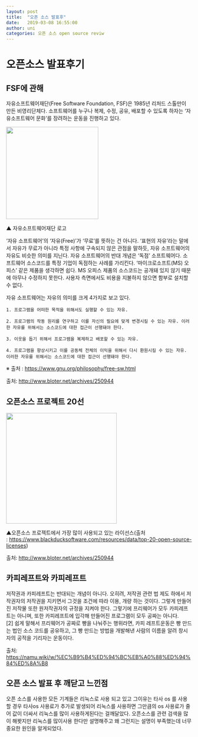 ```yaml
---
layout: post
title:  "오픈 소스 발표후"
date:   2019-03-08 16:55:00
author: uni
categories: 오픈 소스 open source reviw
---
```



<h1>오픈소스 발표후기</h1>



<h2>FSF에 관해</h2>



자유소프트웨어재단(Free Software Foundation, FSF)은 1985년 리처드 스톨만이 만든 비영리단체다. 소프트웨어를 누구나 복제, 수정, 공유, 배포할 수 있도록 하자는 ‘자유소프트웨어 문화’를 장려하는 운동을 진행하고 있다.





<img src="http://www.bloter.net/wp-content/uploads/2016/03/Navercast_FSF_LOGO.jpg" height="250">

▲ 자유소프트웨어재단 로고

‘자유 소프트웨어’의 ‘자유(Free)’가 ‘무료’를 뜻하는 건 아니다. ‘표현의 자유’라는 말에서 자유가 무료가 아니라 특정 사항에 구속되지 않은 관점을 말하듯, 자유 소프트웨어의 자유도 비슷한 의미를 지닌다. 자유 소프트웨어의 반대 개념은 ‘독점’ 소프트웨어다. 소프트웨어 소스코드를 특정 기업이 독점하는 사례를 가리킨다. ‘마이크로소프트(MS) 오피스’ 같은 제품을 생각하면 쉽다. MS 오피스 제품의 소스코드는 공개돼 있지 않기 때문에 아무나 수정하지 못한다. 사용자 측면에서도 비용을 지불하지 않으면 함부로 설치할 수 없다.

자유 소프트웨어는 자유의 의미를 크게 4가지로 보고 있다.

	1. 프로그램을 어떠한 목적을 위해서도 실행할 수 있는 자유.

	2. 프로그램의 작동 원리를 연구하고 이를 자신의 필요에 맞게 변경시킬 수 있는 자유. 이러한 자유를 위해서는 소스코드에 대한 접근이 선행돼야 한다.

	3. 이웃을 돕기 위해서 프로그램을 복제하고 배포할 수 있는 자유.

	4. 프로그램을 향상시키고 이를 공동체 전체의 이익을 위해서 다시 환원시킬 수 있는 자유. 이러한 자유를 위해서는 소스코드에 대한 접근이 선행돼야 한다.

※ 출처 : https://www.gnu.org/philosophy/free-sw.html



출처: <http://www.bloter.net/archives/250944> 





<h2>오픈소스 프로젝트 20선</h2>



<img src="http://www.bloter.net/wp-content/uploads/2016/03/Navercast_FSF_licenses.png" height="300">



▲오픈소스 프로젝트에서 가장 많이 사용되고 있는 라이선스(출처 : https://www.blackducksoftware.com/resources/data/top-20-open-source-licenses)



출처: <http://www.bloter.net/archives/250944> 





<h2>카피레프트와 카피레프트</h2>



저작권과 카피레프트는 반대되는 개념이 아니다. 오히려, 저작권 관련 법 제도 하에서 저작권자의 저작권을 지키면서 그것을 조건에 따라 이용, 개량 하는 것이다. 그렇게 만들어진 저작물 또한 원저작권자의 규정을 지켜야 한다. 그렇기에 프리웨어가 모두 카피레프트는 아니며, 또한 카피레프트에 입각해 만들어진 프로그램이 모두 공짜는 아니다.[2] 쉽게 말해서 프리웨어가 공짜로 빵을 나눠주는 행위라면, 카피 레프트운동은 빵 만드는 법인 소스 코드를 공유하고, 그 빵 만드는 방법을 개발해낸 사람의 이름을 알려 창시자의 공적을 기리자는 운동이다. 



출처: <https://namu.wiki/w/%EC%B9%B4%ED%94%BC%EB%A0%88%ED%94%84%ED%8A%B8> 





<h2>오픈 소스 발표 후 깨닫고 느낀점</h2>



오픈 소스를 사용한 모든 기계들은 리눅스로 사용 되고 있고 그이유는 
타사 os 를 사용할 경우 타사os 사용료가 추가로 발생되어 리눅스를 사용하면
그만큼의 os 사용료가 줄어 값이 더싸서 리눅스를 많이 사용하게된다는 걸깨달았다.
오픈소스를 관련 검색을 많이 해봣지만 리눅스를 많이사용 한다만 설명해주고 왜 그런지는 설명이 부족했는데
너무 중요한 원인을 알게되었다.





